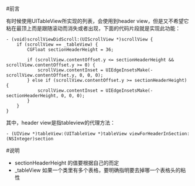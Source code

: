 #前言

有时候使用UITableView所实现的列表，会使用到header view，但是又不希望它粘在最顶上而是跟随滚动而消失或者出现，下面的代码片段就是实现此功能：

```
- (void)scrollViewDidScroll:(UIScrollView *)scrollView {  
    if (scrollView == _tableView) {  
        CGFloat sectionHeaderHeight = 36;
        
        if (scrollView.contentOffset.y <= sectionHeaderHeight && scrollView.contentOffset.y >= 0) {  
            scrollView.contentInset = UIEdgeInsetsMake(-scrollView.contentOffset.y, 0, 0, 0);  
        } else if (scrollView.contentOffset.y >= sectionHeaderHeight) {  
            scrollView.contentInset = UIEdgeInsetsMake(-sectionHeaderHeight, 0, 0, 0);  
        }  
    }  
}  
```

其中，header view是指tableview的代理方法：

```
- (UIView *)tableView:(UITableView *)tableView viewForHeaderInSection:(NSInteger)section
```

#说明

* sectionHeaderHeight 的值要根据自己的而定
* \_tableView 如果一个类里有多个表格，要明确指明要去掉哪一个表格头的粘性


